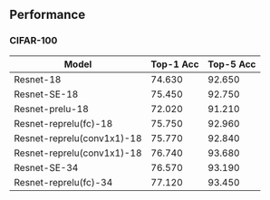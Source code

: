 ## Performance

### CIFAR-100
| Model  | Top-1 Acc | Top-5 Acc |
| -------------               | ------------- | -------|
| Resnet-18                   | 74.630  | 92.650 |
| Resnet-SE-18                | 75.450  | 92.750 |
| Resnet-prelu-18             | 72.020  | 91.210 |
| Resnet-reprelu(fc)-18       | 75.750  | 92.960 |
| Resnet-reprelu(conv1x1)-18  | 75.770  | 92.840 |
| Resnet-reprelu(conv1x1)-18  | 76.740  | 93.680 |
| Resnet-SE-34                | 76.570  | 93.190 |
| Resnet-reprelu(fc)-34       | 77.120  | 93.450 |
